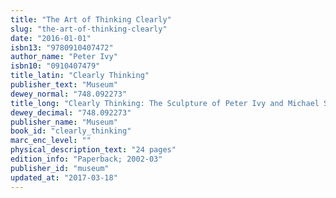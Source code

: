 ```yaml
---
title: "The Art of Thinking Clearly"
slug: "the-art-of-thinking-clearly"
date: "2016-01-01"
isbn13: "9780910407472"
author_name: "Peter Ivy"
isbn10: "0910407479"
title_latin: "Clearly Thinking"
publisher_text: "Museum"
dewey_normal: "748.092273"
title_long: "Clearly Thinking: The Sculpture of Peter Ivy and Michael Scheiner, April 12-August 11, 2002, Phoenix Art Museum"
dewey_decimal: "748.092273"
publisher_name: "Museum"
book_id: "clearly_thinking"
marc_enc_level: ""
physical_description_text: "24 pages"
edition_info: "Paperback; 2002-03"
publisher_id: "museum"
updated_at: "2017-03-18"
---
```


